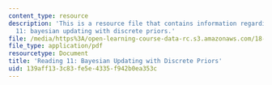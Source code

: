 ```yaml
---
content_type: resource
description: 'This is a resource file that contains information regarding reading
  11: bayesian updating with discrete priors.'
file: /media/https%3A/open-learning-course-data-rc.s3.amazonaws.com/18-05-introduction-to-probability-and-statistics-spring-2014/139aff133c83fe5e4335f942b0ea353c_MIT18_05S14_Reading11.pdf
file_type: application/pdf
resourcetype: Document
title: 'Reading 11: Bayesian Updating with Discrete Priors'
uid: 139aff13-3c83-fe5e-4335-f942b0ea353c
---
```

